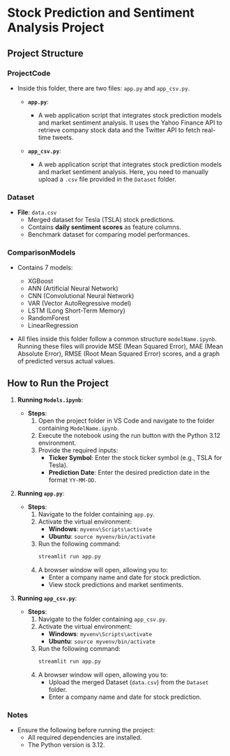 
# Stock Prediction and Sentiment Analysis Project

## Project Structure

### ProjectCode

- Inside this folder, there are two files: `app.py` and `app_csv.py`.

  - **`app.py`**: 
    - A web application script that integrates stock prediction models and market sentiment analysis. It uses the Yahoo Finance API to retrieve company stock data and the Twitter API to fetch real-time tweets.

  - **`app_csv.py`**:
    - A web application script that integrates stock prediction models and market sentiment analysis. Here, you need to manually upload a `.csv` file provided in the `Dataset` folder.

### Dataset

- **File**: `data.csv`
  - Merged dataset for Tesla (TSLA) stock predictions.
  - Contains **daily sentiment scores** as feature columns.
  - Benchmark dataset for comparing model performances.

### ComparisonModels

- Contains 7 models:
  - XGBoost
  - ANN (Artificial Neural Network)
  - CNN (Convolutional Neural Network)
  - VAR (Vector AutoRegressive model)
  - LSTM (Long Short-Term Memory)
  - RandomForest
  - LinearRegression

- All files inside this folder follow a common structure `modelName.ipynb`. Running these files will provide MSE (Mean Squared Error), MAE (Mean Absolute Error), RMSE (Root Mean Squared Error) scores, and a graph of predicted versus actual values.

## How to Run the Project

1. **Running `Models.ipynb`**:
   - **Steps**:
     1. Open the project folder in VS Code and navigate to the folder containing `ModelName.ipynb`.
     2. Execute the notebook using the run button with the Python 3.12 environment.
     3. Provide the required inputs:
        - **Ticker Symbol**: Enter the stock ticker symbol (e.g., TSLA for Tesla).
        - **Prediction Date**: Enter the desired prediction date in the format `YY-MM-DD`.

2. **Running `app.py`**:
   - **Steps**:
     1. Navigate to the folder containing `app.py`.
     2. Activate the virtual environment:
        - **Windows**: `myvenv\Scripts\activate`
        - **Ubuntu**: `source myvenv/bin/activate`
     3. Run the following command:
        ```bash
        streamlit run app.py
        ```
     4. A browser window will open, allowing you to:
        - Enter a company name and date for stock prediction.
        - View stock predictions and market sentiments.

3. **Running `app_csv.py`**:
   - **Steps**:
     1. Navigate to the folder containing `app_csv.py`.
     2. Activate the virtual environment:
        - **Windows**: `myvenv\Scripts\activate`
        - **Ubuntu**: `source myvenv/bin/activate`
     3. Run the following command:
        ```bash
        streamlit run app.py
        ```
     4. A browser window will open, allowing you to:
        - Upload the merged Dataset (`data.csv`) from the `Dataset` folder.
        - Enter a company name and date for stock prediction.

### Notes
- Ensure the following before running the project:
  - All required dependencies are installed.
  - The Python version is 3.12.
